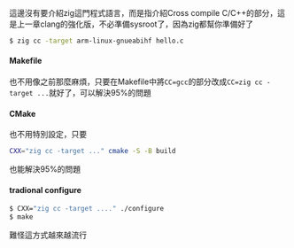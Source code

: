這邊沒有要介紹zig這門程式語言，而是指介紹Cross compile C/C++的部分，這是上一章clang的強化版，不必準備sysroot了，因為zig都幫你準備好了
``` bash
$ zig cc -target arm-linux-gnueabihf hello.c
```
#### Makefile
也不用像之前那麼麻煩，只要在Makefile中將`CC=gcc`的部分改成`CC=zig cc -target ...`就好了，可以解決95%的問題

#### CMake
也不用特別設定，只要
``` bash
CXX="zig cc -target ..." cmake -S -B build
```
也能解決95%的問題
#### tradional configure
``` bash
$ CXX="zig cc -target ...." ./configure
$ make
```
難怪這方式越來越流行
